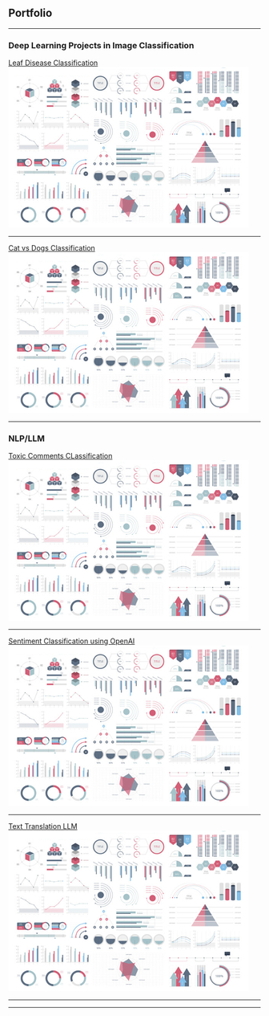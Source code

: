 ## Portfolio

---

### Deep Learning Projects in Image Classification

[Leaf Disease Classification](https://github.com/Member09/DeepLearning_Projects/blob/main/1.%20leaf-disease-classification.ipynb)
<img src="images/dummy_thumbnail.jpg?raw=true"/>

---
[Cat vs Dogs Classification](https://github.com/Member09/DeepLearning_Projects/blob/main/Cats_vs_Dogs.ipynb)
<img src="images/dummy_thumbnail.jpg?raw=true"/>


---

### NLP/LLM

[Toxic Comments CLassification](https://github.com/Member09/llm_journey/blob/main/SentimentAnalysis/ToxicCommentClassifierBERT.ipynb)
<img src="images/dummy_thumbnail.jpg?raw=true"/>

---

[Sentiment Classification using OpenAI](https://github.com/Member09/llm_journey/blob/main/SentimentAnalysis/SA_using_OpenAI.ipynb)
<img src="images/dummy_thumbnail.jpg?raw=true"/>

---

[Text Translation LLM](https://github.com/Member09/llm_journey/blob/main/Translation_task/translation.ipynb)
<img src="images/dummy_thumbnail.jpg?raw=true"/>


---




---

